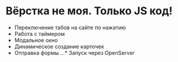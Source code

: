 # Вёрстка не моя. Только JS код!
* Переключение табов на сайте по нажатию
* Работа с таймером
* Модальное окно
* Динамическое создание карточек
* Отправка формы
...* Запуск через OpenServer
